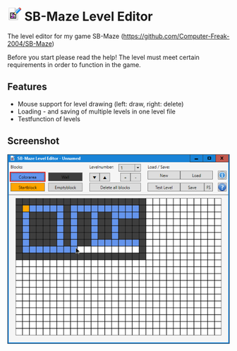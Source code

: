 
# ![Icon](Logo.png) SB-Maze Level Editor
The level editor for my game SB-Maze (https://github.com/Computer-Freak-2004/SB-Maze)

Before you start please read the help! The level must meet certain requirements in order to function in the game.

## Features
-	Mouse support for level drawing (left: draw, right: delete)
-	Loading - and saving of multiple levels in one level file
-	Testfunction of levels

## Screenshot
 ![Screenshot01](Screenshot_01.png)

